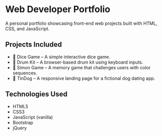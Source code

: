 # Web Developer Portfolio

A personal portfolio showcasing front-end web projects built with HTML, CSS, and JavaScript.

## Projects Included

- 🎲 Dice Game – A simple interactive dice game.
- 🥁 Drum Kit – A browser-based drum kit using keyboard inputs.
- 🔢 Simon Game – A memory game that challenges users with color sequences.
- 🐶 TinDog – A responsive landing page for a fictional dog dating app.

## Technologies Used

- HTML5
- CSS3
- JavaScript (vanilla)
- Bootstrap
- jQuery
